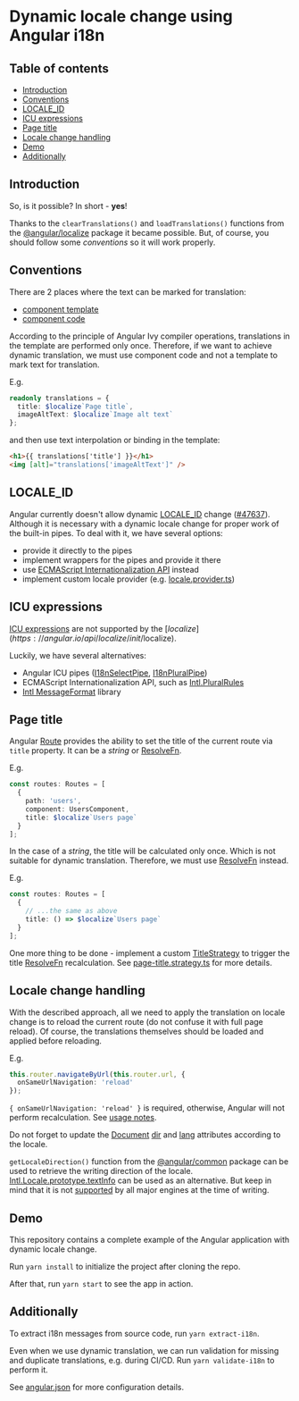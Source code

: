 # Dynamic locale change using Angular i18n


## Table of contents
- [Introduction](#introduction)
- [Conventions](#conventions)
- [LOCALE_ID](#locale_id)
- [ICU expressions](#icu-expressions)
- [Page title](#page-title)
- [Locale change handling](#locale-change-handling)
- [Demo](#demo)
- [Additionally](#additionally)


## Introduction
So, is it possible? In short - **yes**!

Thanks to the `clearTranslations()` and `loadTranslations()` functions from the [@angular/localize](https://angular.io/api/localize) package it became possible.
But, of course, you should follow some *conventions* so it will work properly.


## Conventions
There are 2 places where the text can be marked for translation:
- [component template](https://angular.io/guide/i18n-common-prepare#mark-text-in-component-template)
- [component code](https://angular.io/guide/i18n-common-prepare#mark-text-in-component-code)

According to the principle of Angular Ivy compiler operations, translations in the template are performed only once.
Therefore, if we want to achieve dynamic translation, we must use component code and not a template to mark text for translation.

E.g.

```ts
readonly translations = {
  title: $localize`Page title`,
  imageAltText: $localize`Image alt text`
};
```

and then use text interpolation or binding in the template:

```html
<h1>{{ translations['title'] }}</h1>
<img [alt]="translations['imageAltText']" />
```


## LOCALE_ID
Angular currently doesn't allow dynamic [LOCALE_ID](https://angular.io/api/core/LOCALE_ID) change ([#47637](https://github.com/angular/angular/issues/47637)). Although it is necessary with a dynamic locale change for proper work of the built-in pipes. To deal with it, we have several options:
- provide it directly to the pipes
- implement wrappers for the pipes and provide it there
- use [ECMAScript Internationalization API](https://developer.mozilla.org/en-US/docs/Web/JavaScript/Reference/Global_Objects/Intl) instead
- implement custom locale provider (e.g. [locale.provider.ts](src/app/locale/locale.provider.ts))


## ICU expressions
[ICU expressions](https://angular.io/guide/i18n-common-prepare#icu-expressions) are not supported by the [$localize](https://angular.io/api/localize/init/$localize).

Luckily, we have several alternatives:
- Angular ICU pipes ([I18nSelectPipe](https://angular.io/api/common/I18nSelectPipe), [I18nPluralPipe](https://angular.io/api/common/I18nPluralPipe))
- ECMAScript Internationalization API, such as [Intl.PluralRules](https://developer.mozilla.org/en-US/docs/Web/JavaScript/Reference/Global_Objects/Intl/PluralRules)
- [Intl MessageFormat](https://formatjs.io/docs/intl-messageformat/) library


## Page title
Angular [Route](https://angular.io/api/router/Route) provides the ability to set the title of the current route via `title` property. It can be a *string* or [ResolveFn](https://angular.io/api/router/ResolveFn).

E.g.
```ts
const routes: Routes = [
  {
    path: 'users',
    component: UsersComponent,
    title: $localize`Users page`
  }
];
```

In the case of a *string*, the title will be calculated only once. Which is not suitable for dynamic translation. Therefore, we must use [ResolveFn](https://angular.io/api/router/ResolveFn) instead.

E.g.
```ts
const routes: Routes = [
  {
    // ...the same as above
    title: () => $localize`Users page`
  }
];
```

One more thing to be done - implement a custom [TitleStrategy](https://angular.io/api/router/TitleStrategy) to trigger the title [ResolveFn](https://angular.io/api/router/ResolveFn) recalculation. See [page-title.strategy.ts](src/app/services/page-title.strategy.ts) for more details.


## Locale change handling
With the described approach, all we need to apply the translation on locale change is to reload the current route (do not confuse it with full page reload). Of course, the translations themselves should be loaded and applied before reloading.

E.g.
```ts
this.router.navigateByUrl(this.router.url, {
  onSameUrlNavigation: 'reload'
});
```

`{ onSameUrlNavigation: 'reload' }` is required, otherwise, Angular will not perform recalculation. See [usage notes](https://angular.io/api/router/OnSameUrlNavigation#description).

Do not forget to update the [Document](https://developer.mozilla.org/en-US/docs/Web/API/Document) [dir](https://developer.mozilla.org/en-US/docs/Web/API/Document/dir) and [lang](https://developer.mozilla.org/en-US/docs/Web/HTML/Global_attributes/lang) attributes according to the locale.

`getLocaleDirection()` function from the [@angular/common](https://angular.io/api/common) package can be used to retrieve the writing direction of the locale. [Intl.Locale.prototype.textInfo](https://developer.mozilla.org/en-US/docs/Web/JavaScript/Reference/Global_Objects/Intl/Locale/textInfo) can be used as an alternative. But keep in mind that it is not [supported](https://developer.mozilla.org/en-US/docs/Web/JavaScript/Reference/Global_Objects/Intl/Locale/textInfo#browser_compatibility) by all major engines at the time of writing.


## Demo
This repository contains a complete example of the Angular application with dynamic locale change.

Run `yarn install` to initialize the project after cloning the repo.

After that, run `yarn start` to see the app in action.


## Additionally
To extract i18n messages from source code, run `yarn extract-i18n`.

Even when we use dynamic translation, we can run validation for missing and duplicate translations, e.g. during CI/CD. Run `yarn validate-i18n` to perform it.

See [angular.json](angular.json) for more configuration details.